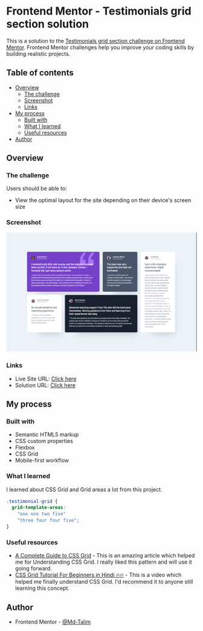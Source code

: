 # Frontend Mentor - Testimonials grid section solution

This is a solution to the [Testimonials grid section challenge on Frontend Mentor](https://www.frontendmentor.io/challenges/testimonials-grid-section-Nnw6J7Un7). Frontend Mentor challenges help you improve your coding skills by building realistic projects.

## Table of contents

- [Overview](#overview)
  - [The challenge](#the-challenge)
  - [Screenshot](#screenshot)
  - [Links](#links)
- [My process](#my-process)
  - [Built with](#built-with)
  - [What I learned](#what-i-learned)
  - [Useful resources](#useful-resources)
- [Author](#author)

## Overview

### The challenge

Users should be able to:

- View the optimal layout for the site depending on their device's screen size

### Screenshot

![Desktop Screenshot](./images/screenshot.png)

### Links

- Live Site URL: [Click here](https://md-talim.github.io/Testimonials-grid-section-solution/)
- Solution URL: [Click here](https://www.frontendmentor.io/solutions/testimonials-grid-section-uk8WR35hWG)

## My process

### Built with

- Semantic HTML5 markup
- CSS custom properties
- Flexbox
- CSS Grid
- Mobile-first workflow

### What I learned

I learned about CSS Grid and Grid areas a lot from this project.

```css
.testimonial-grid {
  grid-template-areas:
    "one one two five"
    "three four four five";
}
```

### Useful resources

- [A Complete Guide to CSS Grid](https://css-tricks.com/snippets/css/complete-guide-grid/) - This is an amazing article which helped me for Understanding CSS Grid. I really liked this pattern and will use it going forward.
- [CSS Grid Tutorial For Beginners in Hindi 🔥🔥](https://www.youtube.com/watch?v=BNmxUzPRYdw) - This is a video which helped me finally understand CSS Grid. I'd recommend it to anyone still learning this concept.

## Author

- Frontend Mentor - [@Md-Talim](https://www.frontendmentor.io/profile/Md-Talim)
